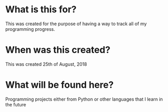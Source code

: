 # What is this for?

This was created for the purpose of having a way to track all of my programming progress.

# When was this created?

This was created 25th of August, 2018

# What will be found here?

Programming projects either from Python or other languages that I learn in the future
